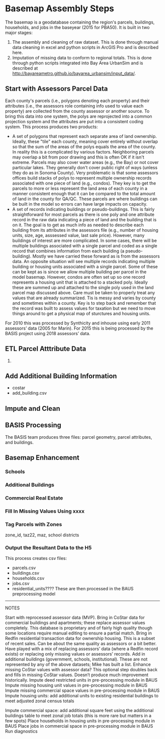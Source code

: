 # Basemap Assembly Steps
The basemap is a geodatabase containing the region's parcels, buildings, households, and jobs in the baseyear (2015 for PBA50). It is built in two major stages:
1. The assembly and cleaning of raw dataset. This is done through manual data cleaning in excel and python scripts in ArcGIS Pro and is described here.
2. Imputation of missing data to conform to regional totals. This is done through python scripts integrated into Bay Area UrbanSim and is described at http://bayareametro.github.io/bayarea_urbansim/input_data/.

## Start with Assessors Parcel Data
Each county's parcels (i.e., polygons denoting each property) and their attributes (i.e., the assessors role containing info used to value each property) are collected from the county assessor or another source. To bring this data into one system, the polys are reprojected into a common projection system and the attributes are put into a consistent coding system. This process produces two products:
* A set of polygons that represent each separate area of land ownership. Ideally, these "tile" each county, meaning cover entirely without overlap so that the sum of the areas of the polys equals the area of the county. In reality this is a complicated by various factors. Neighboring parcels may overlap a bit from poor drawing and this is often OK if it isn't extreme. Parcels may also cover water areas (e.g., the Bay) or not cover particular lakes. They generally don't cover public right of ways (unless they do as in Sonoma County). Very problematic is that some assessors offices build stacks of polys to represent multiple ownership records associated with one piece of land (e.g., condos). They key is to get the parcels to more or less represent the land area of each county in a manner consistent enough that it can be compared to the total amount of land in the county for QA/QC. These parcels are where buildings can be built in the model so errors can have large impacts on capacity.
* A set of records indicating buildings or pseudo-buildings. This is fairly straightforward for most parcels as there is one poly and one attribute record in the raw data indicating a piece of land and the building that is on it. The goal is to get as much info as needed to describe each building from its attributes in the assessors file (e.g., number of housing units, size, age, asssessed value, last sale price). However, many buildings of interest are more complicated. In some cases, there will be multiple buildings associated with a single parcel and coded as a single record that combines information from each building (a pseudo-building). Mostly we have carried these forward as is from the assessors data. An opposite situation will see multiple records indicating multiple building or housing units associated with a single parcel. Some of these can be kept as is since we allow multiple building per parcel in the model basemap. However, condos are often set up so one record represents a housing unit that is attached to a stacked poly. Ideally these are summed up and attached to the single poly used in the land parcel map discussed above. Care must be taken to properly treat any values that are already summarized. Tis is messy and varies by county and sometimes within a county. Key is to step back and remember that the record was built to assess values for taxation but we need to move things around to get a physical map of sturctures and housing units. 


For 2010 this was processed by Synthicity and inhouse using early 2011 assessors’ data (2005 for Marin). For 2015 this is being processed by the BASIS project using 2018 assessors’ data.


## ETL Parcel Atttribute Data
1.
## Add Additional Building Information
* costar
* add_building.csv
## Impute and Clean




## BASIS Processing
The BASIS team produces three files: parcel geometry, parcel attributes, and buildings. 

## Basemap Enhancement

### Schools


### Additional Buildings


### Commercial Real Estate


### Fill In Missing Values Using xxxx

### Tag Parcels with Zones
zone_id, taz22, maz, school districts



### Output the Resultant Data to the H5
This process creates csv files:
* parcels.csv
* buildings.csv
* households.csv
* jobs.csv
* residential_units????
These are then processed in the BAUS preprocessing model


---------

NOTES

Start with reprocessed assessor data (MVP). 
Bring in CoStar data for commercial buildings and apartments; these replace assessor values completely. This database is proprietary and of fairly high quality though some locations require manual editing to ensure a partial match.
Bring in Redfin residential transaction data for ownership housing. This is a subset of recent sales. Can be about the same quality as assessors or a bit better. Have played with a mix of replacing assessors’ data (where a Redfin record exists) or replacing only missing values or assessors’ records.
Add in additional buildings (government, schools, institutional). These are not represented by any of the above datasets; Mike has built a list. 
Enhance missing CoStar values with assessor data? This optional step doubles back and fills in missing CoStar values. Doesn’t produce much improvement historically. 
Impute deed restricted units in pre-processing module in BAUS
Impute missing housing unit values in pre-processing module in BAUS
Impute missing commercial space values in pre-processing module in BAUS
Impute housing units: add additional units to existing residential buildings to meet adjusted zonal census totals

Impute commercial space: add additional square feet using the additional buildings table to meet zonal job totals (this is more rare but matters in a few spots)
Place households in housing units in pre-processing module in BAUS
Place jobs in commercial space in pre-processing module in BAUS
Run diagnostics
